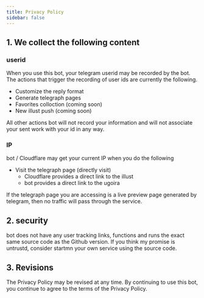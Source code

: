 ```yaml
---
title: Privacy Policy
sidebar: false
---
```


## 1. We collect the following content

### userid
When you use this bot, your telegram userid may be recorded by the bot.  
The actions that trigger the recording of user ids are currently the following.  

- Customize the reply format
- Generate telegraph pages
- Favorites colloction (coming soon)
- New illust push (coming soon)

All other actions bot will not record your information and will not associate your sent work with your id in any way.

### IP
bot / Cloudflare may get your current IP when you do the following  

- Visit the telegraph page (directly visit)
    - Cloudflare provides a direct link to the illust
    - bot provides a direct link to the ugoira 

If the telegraph page you are accessing is a live preview page generated by telegram, then no traffic will pass through the service.


## 2. security
bot does not have any user tracking links, functions and runs the exact same source code as the Github version. If you think my promise is untrustd, consider startmn your own service using the source code.

## 3. Revisions
The Privacy Policy may be revised at any time. By continuing to use this bot, you continue to agree to the terms of the Privacy Policy.
